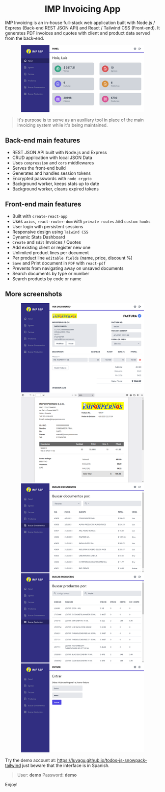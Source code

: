 
<h1 align="center">IMP Invoicing App</h1>

IMP Invoicing is an in-house full-stack web application built with Node.js / Express (Back-end REST JSON API) and React / Tailwind CSS (Front-end). It generates PDF invoices and quotes with client and product data served from the back-end.

<p align="center">
    <img src="Screenshot.png" width="400">
</p>

> It's purpose is to serve as an auxiliary tool in place of the main invoicing system while it's being maintained.

## Back-end main features

- REST JSON API built with Node.js and Express
- CRUD application with local JSON Data
- Uses `compression` and `cors` middlewares
- Serves the front-end build
- Generates and handles session tokens
- Encrypted passwords with `node crypto`
- Background worker, keeps stats up to date
- Background worker, cleans expired tokens

## Front-end main features
- Built with `create-react-app`
- Uses `axios`, `react-router-dom` with `private routes` and `custom hooks`
- User login with persistent sessions 
- Responsive design using `Taiwind CSS`
- Dynamic Stats Dashboard
- `Create` and `Edit` Invoices / Quotes
- Add existing client or register new one
- Unlimited product lines per document
- Per product line `editable fields` (name, price, discount %)
- `Save` and Print document in `PDF` with `react-pdf`
- Prevents from navigating away on unsaved documents
- Search documents by type or number
- Search products by code or name

## More screenshots

<p align="center">
    <img src="Invoive-view.png" width="400">
    <img src="PDF-sample.png" width="400">
    <img src="Doc-search.png" width="400">
    <img src="Product-search.png" width="400">
    <img src="Login-view.png" width="400">
</p>

Try the demo account at: https://luvagu.github.io/todos-js-snowpack-tailwind just beware that the interface is in Spanish.

> User: **demo** Password: **demo**

Enjoy!
